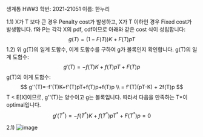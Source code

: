 생계통 HW#3
학번: 2021-21051
이름: 한누리

1.1)
X가 T 보다 큰 경우 Penalty cost가 발생하고, X가 T 이하인 경우 Fixed cost가 발생합니다.  f와 P는 각각 X의 pdf, cdf이므로 아래와 같은 cost 식이 성립합니다:
$$
g(T)=(1-F(T))K + F(T)pT
$$
1.2)
위 g(T)의 일계 도함수, 이계 도함수를 구하여 g가 볼록인지 확인합니다.
g(T)의 일계 도함수:
$$
g'(T)=-f(T)K+f(T)pT+F(T)p 
$$
g(T)의 이계 도함수:
$$
g''(T)=-f'(T)K+f'(T)pT+f(T)p+f(T)p \\
= f'(T)(pT-K) + 2f(T)p
$$
T < E[X]이므로, g''(T)는 양수이고 g는 볼록입니다. 따라서 다음을 만족하는 T*이 optimal입니다.
$$
g'(T^*)=-f(T^*)K+f(T^*)pT^*+F(T^*)p=0
$$

2.1)
![image](https://user-images.githubusercontent.com/11609881/117333081-86eddc80-aed3-11eb-9b9a-944cc60b4321.png)

<!--stackedit_data:
eyJoaXN0b3J5IjpbNzcxODQwNDk0LDExMTc2ODM3ODcsLTIyMz
UyOTc0OSwtMTMwNTk3OTU1NSw0MDM0NTUwOTMsMTg4Mjk5Njgw
NF19
-->